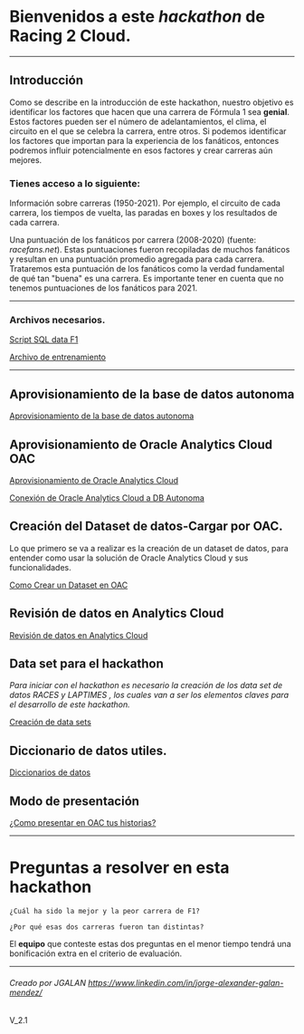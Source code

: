 # Bienvenidos a este *hackathon* de Racing 2 Cloud.

---

## Introducción

Como se describe en la introducción de este hackathon, nuestro objetivo es identificar los factores que hacen que una carrera de Fórmula 1 sea **genial**. Estos factores pueden ser el número de adelantamientos, el clima, el circuito en el que se celebra la carrera, entre otros. Si podemos identificar los factores que importan para la experiencia de los fanáticos, entonces podremos influir potencialmente en esos factores y crear carreras aún mejores.

### Tienes acceso a lo siguiente:

Información sobre carreras (1950-2021). Por ejemplo, el circuito de cada carrera, los tiempos de vuelta, las paradas en boxes y los resultados de cada carrera.

Una puntuación de los fanáticos por carrera (2008-2020) (fuente: _racefans.net_). Estas puntuaciones fueron recopiladas de muchos fanáticos y resultan en una puntuación promedio agregada para cada carrera. Trataremos esta puntuación de los fanáticos como la verdad fundamental de qué tan "buena" es una carrera. Es importante tener en cuenta que no tenemos puntuaciones de los fanáticos para 2021.

---

### Archivos necesarios.


[Script SQL data F1](opt/HackathonScript-redbull-create-user_V3.sql)

[Archivo de entrenamiento](opt/A_ordersalesdata.xlsx)

---

## Aprovisionamiento de la base de datos autonoma

[Aprovisionamiento de la base de datos autonoma](autonomasetup.md)

## Aprovisionamiento de Oracle Analytics Cloud **OAC**

[Aprovisionamiento de Oracle Analytics Cloud](oacsetup.md)

[Conexión de Oracle Analytics Cloud a DB Autonoma](oacconn.md)


## Creación del Dataset de datos-Cargar por OAC.

Lo que primero se va a realizar es la creación de un dataset de datos, para entender como usar la solución de Oracle Analytics Cloud y sus funcionalidades.

[Como Crear un Dataset en OAC](Crear_Dataset_Excel.md)


## Revisión de datos en Analytics Cloud

[Revisión de datos en Analytics Cloud](AnalisisDatos.md)

## Data set para el hackathon

_Para iniciar con el hackathon es necesario la creación de los data set de datos RACES y LAPTIMES , los cuales van a ser los elementos claves para el desarrollo de este hackathon._


[Creación de data sets](Hackathon_datasets.md)


## Diccionario de datos utiles.


[Diccionarios de datos ](Diccionarios.md)


## Modo de presentación 

[¿Como presentar en OAC tus historias? ](comopresentarenOAC.md)


---
# Preguntas a resolver en esta hackathon

```
¿Cuál ha sido la mejor y la peor carrera de F1?
```

```
¿Por qué esas dos carreras fueron tan distintas?
```

El **equipo** que conteste estas dos preguntas en el menor tiempo tendrá una bonificación extra en el criterio de evaluación.

---

###### Creado por JGALAN https://www.linkedin.com/in/jorge-alexander-galan-mendez/
V_2.1